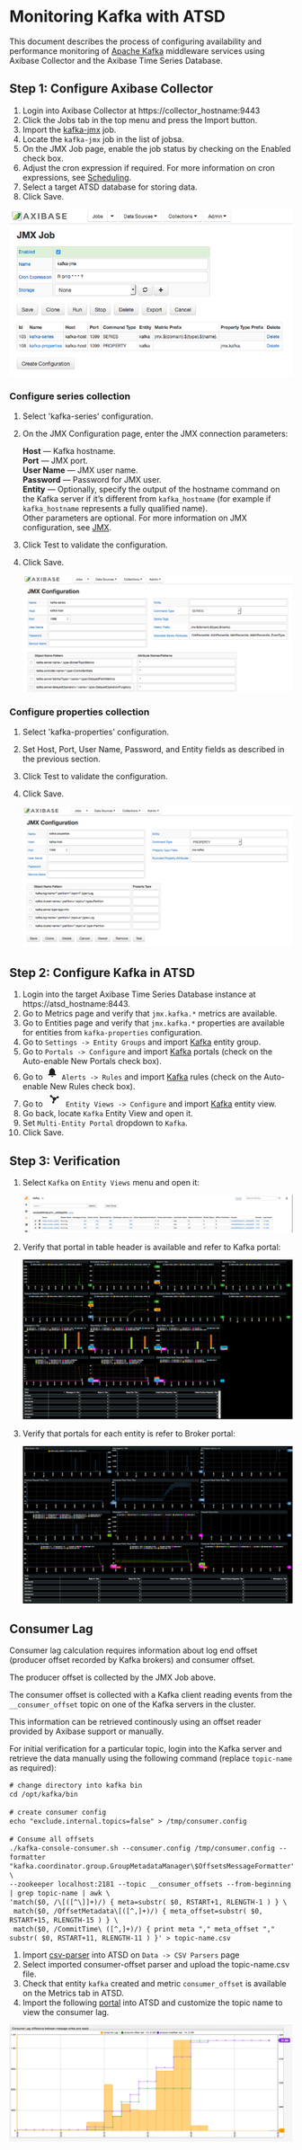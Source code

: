 # Monitoring Kafka with ATSD

This document describes the process of configuring availability and performance monitoring of [Apache Kafka](https://kafka.apache.org/) middleware services using Axibase Collector and the Axibase Time Series Database.

## Step 1: Configure Axibase Collector

1. Login into Axibase Collector at https://collector_hostname:9443
1. Click the Jobs tab in the top menu and press the Import button.
1. Import the [kafka-jmx](resources/job_jmx_kafka-jmx.xml) job.
1. Locate the `kafka-jmx` job in the list of jobsa.
1. On the JMX Job page, enable the job status by checking on the Enabled check box.
1. Adjust the cron expression if required. For more information on cron expressions, see [Scheduling](https://github.com/axibase/axibase-collector/blob/master/scheduling.md).  
1. Select a target ATSD database for storing data.
1. Click Save.

![JMX_JOB](images/jmx_job_to_configuration.png)

### Configure series collection

1. Select 'kafka-series' configuration.
1. On the JMX Configuration page, enter the JMX connection parameters:

   **Host** — Kafka hostname.  
   **Port** — JMX port.  
   **User Name** — JMX user name.  
   **Password** — Password for JMX user.  
   **Entity** — Optionally, specify the output of the hostname command on the Kafka server if it’s different from `kafka_hostname` (for example if `kafka_hostname` represents a fully qualified name).  
Other parameters are optional. For more information on JMX configuration, see [JMX](https://github.com/axibase/axibase-collector/blob/master/jobs/jmx.md).   

1. Click Test to validate the configuration.  
1. Click Save.

    ![](images/series_config.png)

### Configure properties collection

1. Select 'kafka-properties' configuration.
1. Set Host, Port, User Name, Password, and Entity fields as described in the previous section.
1. Click Test to validate the configuration.
1. Click Save.

    ![](images/properties_config.png)

## Step 2: Configure Kafka in ATSD

1. Login into the target Axibase Time Series Database instance at https://atsd_hostname:8443.
1. Go to Metrics page and verify that `jmx.kafka.*` metrics are available.
1. Go to Entities page and verify that `jmx.kafka.*` properties are available for entities from `kafka-properties` configuration.
1. Go to `Settings -> Entity Groups` and import [Kafka](resources/groups.xml) entity group.
1. Go to `Portals -> Configure` and import [Kafka](resources/portal-configs.xml) portals (check on the Auto-enable New Portals check box).
1. Go to ![](images/alerts.png) `Alerts -> Rules` and import [Kafka](resources/rules.xml) rules (check on the Auto-enable New Rules check box).
1. Go to ![](images/entity_views.png) `Entity Views -> Configure` and import [Kafka](resources/entity-views.xml) entity view.
1. Go back, locate `Kafka` Entity View and open it.
1. Set `Multi-Entity Portal` dropdown to `Kafka`.
1. Click Save.


## Step 3: Verification

1. Select `Kafka` on `Entity Views` menu and open it:

    ![](images/entity_view.png)

1. Verify that portal in table header is available and refer to Kafka portal:

    ![](images/kafka_cluster.png)

1. Verify that portals for each entity is refer to Broker portal:

    ![](images/kafka_broker.png)


## Consumer Lag

Consumer lag calculation requires information about log end offset (producer offset recorded by Kafka brokers) and consumer offset. 

The producer offset is collected by the JMX Job above.

The consumer offset is collected with a Kafka client reading events from  the `__consumer_offset` topic on one of the Kafka servers in the cluster. 

This information can be retrieved continously using an offset reader provided by Axibase support or manually.

For initial verification for a particular topic, login into the Kafka server and retrieve the data manually using the following command (replace `topic-name` as required):

```
# change directory into kafka bin
cd /opt/kafka/bin  

# create consumer config
echo "exclude.internal.topics=false" > /tmp/consumer.config

# Consume all offsets
./kafka-console-consumer.sh --consumer.config /tmp/consumer.config --formatter "kafka.coordinator.group.GroupMetadataManager\$OffsetsMessageFormatter" \
--zookeeper localhost:2181 --topic __consumer_offsets --from-beginning | grep topic-name | awk \
'match($0, /\[([^\]]+)/) { meta=substr( $0, RSTART+1, RLENGTH-1 ) } \
 match($0, /OffsetMetadata\[([^,]+)/) { meta_offset=substr( $0, RSTART+15, RLENGTH-15 ) } \
 match($0, /CommitTime\ ([^,]+)/) { print meta "," meta_offset "," substr( $0, RSTART+11, RLENGTH-11 ) }' > topic-name.csv
```  

1. Import [csv-parser](resources/csv-parser-consumer-offset.xml) into ATSD on `Data -> CSV Parsers` page
1. Select imported consumer-offset parser and upload the topic-name.csv file.
1. Check that entity `kafka` created and metric `consumer_offset` is available on the Metrics tab in ATSD.
1. Import the following [portal]() into ATSD and customize the topic name to view the consumer lag.

![](images/consumer_lag.png)
